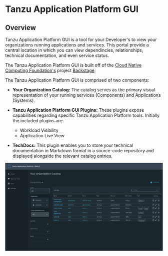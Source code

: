 # Tanzu Application Platform GUI <!-- omit in toc -->

## Overview

Tanzu Application Platform GUI is a tool for your Developer's to view your organizations running applications and services. This portal provide a central location in which you can view dependincies, relationships, technical documentation, and even service status. 

The Tanzu Application Platform GUI is built off of the [Cloud Native Computing Foundation's](https://www.cncf.io/) project [Backstage](https://backstage.io/).

The Tanzu Application Platform GUI is comprised of two components:

* **Your Organization Catalog:**
  The catalog serves as the primary visual representation of your running services (Components) and Applications (Systems). 

* **Tanzu Application Platform GUI Plugins:** 
  These plugins expose capabilities regarding specific Tanzu Application Platform tools. Initially the included plugins are:
  * Workload Visibility
  * Application Live View
  
* **TechDocs:** 
  This plugin enables you to store your technical documentation in Markdown format in a source-code repository and displayed alongside the relevant catalog entries.

![Tanzu Application Platform Catalog](./images/tap-gui-catalog.png)